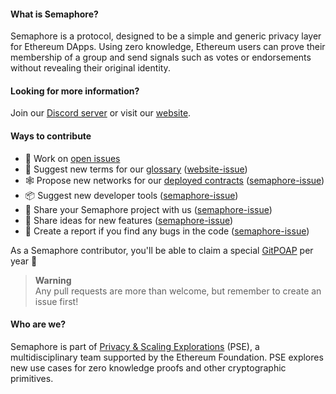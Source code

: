 #### What is Semaphore?

Semaphore is a protocol, designed to be a simple and generic privacy layer for Ethereum DApps. Using zero knowledge, Ethereum users can prove their membership of a group and send signals such as votes or endorsements without revealing their original identity.

#### Looking for more information?

Join our [Discord server](https://semaphore.appliedzkp.org/discord) or visit our [website](https://semaphore.appliedzkp.org).

#### Ways to contribute

* 🔧 Work on [open issues](https://github.com/semaphore-protocol/semaphore/contribute)
* 📖 Suggest new terms for our [glossary](https://semaphore.appliedzkp.org/docs/glossary) ([website-issue](https://github.com/semaphore-protocol/website/issues/new?assignees=&labels=documentation&template=---glossary-term.md&title=))
* 🕸️ Propose new networks for our [deployed contracts](https://semaphore.appliedzkp.org/docs/deployed-contracts) ([semaphore-issue](https://github.com/semaphore-protocol/semaphore/issues/new?assignees=&labels=&template=----network.md&title=))
* 📦 Suggest new developer tools ([semaphore-issue](https://github.com/semaphore-protocol/semaphore/issues/new?assignees=&labels=feature+%3Arocket%3A&template=---package.md&title=))
* 💠 Share your Semaphore project with us ([semaphore-issue](https://github.com/semaphore-protocol/semaphore/issues/new?assignees=&labels=documentation++%F0%9F%93%96&template=----project.md&title=))
* 🚀 Share ideas for new features ([semaphore-issue](https://github.com/semaphore-protocol/semaphore/issues/new?assignees=&labels=feature+%3Arocket%3A&template=---feature.md&title=))
* 🐛 Create a report if you find any bugs in the code ([semaphore-issue](https://github.com/semaphore-protocol/semaphore/issues/new?assignees=&labels=bug+%F0%9F%90%9B&template=---bug.md&title=))

As a Semaphore contributor, you'll be able to claim a special [GitPOAP](https://www.gitpoap.io/gp/932) per year 🏅

> **Warning**  
> Any pull requests are more than welcome, but remember to create an issue first!

#### Who are we?

Semaphore is part of [Privacy & Scaling Explorations](https://projects.appliedzkp.org/) (PSE), a multidisciplinary team supported by the Ethereum Foundation. PSE explores new use cases for zero knowledge proofs and other cryptographic primitives.
